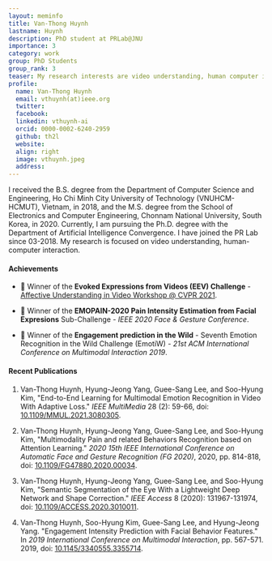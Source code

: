 ```yaml
---
layout: meminfo
title: Van-Thong Huynh
lastname: Huynh
description: PhD student at PRLab@JNU
importance: 3
category: work
group: PhD Students
group_rank: 3
teaser: My research interests are video understanding, human computer interaction.
profile:
  name: Van-Thong Huynh
  email: vthuynh(at)ieee.org
  twitter:
  facebook:
  linkedin: vthuynh-ai
  orcid: 0000-0002-6240-2959
  github: th2l
  website:
  align: right
  image: vthuynh.jpeg
  address:
---
```



I received the B.S. degree from the Department of Computer Science and Engineering, Ho Chi Minh City University of Technology (VNUHCM-HCMUT), Vietnam, in 2018, and the M.S. degree from the School of Electronics and Computer Engineering, Chonnam National University, South Korea, in 2020. Currently, I am pursuing the Ph.D. degree with the Department of Artificial Intelligence Convergence. I have joined the PR Lab since 03-2018. My research is focused on video understanding, human-computer interaction.


#### Achievements
* :1st_place_medal: Winner of the **Evoked Expressions from Videos (EEV) Challenge** - [Affective Understanding in Video Workshop @ CVPR 2021](https://sites.google.com/view/auvi-cvpr2021/challenge?authuser=0).

* :1st_place_medal: Winner of the **EMOPAIN-2020 Pain Intensity Estimation from Facial Expresions** Sub-Challenge - _IEEE 2020 Face & Gesture Conference_.

* :1st_place_medal: Winner of the **Engagement prediction in the Wild** - Seventh Emotion Recognition in the Wild Challenge (EmotiW) - _21st ACM International Conference on Multimodal Interaction 2019_.

#### Recent Publications

1. Van-Thong Huynh, Hyung-Jeong Yang, Guee-Sang Lee, and Soo-Hyung Kim, "End-to-End Learning for Multimodal Emotion Recognition in Video With Adaptive Loss." _IEEE MultiMedia_ 28 (2): 59-66, doi: [10.1109/MMUL.2021.3080305](https://doi.org/10.1109/MMUL.2021.3080305).

2. Van-Thong Huynh, Hyung-Jeong Yang, Guee-Sang Lee, and Soo-Hyung Kim, "Multimodality Pain and related Behaviors Recognition based on Attention Learning." _2020 15th IEEE International Conference on Automatic Face and Gesture Recognition (FG 2020)_, 2020, pp. 814-818, doi: [10.1109/FG47880.2020.00034](https://doi.org/10.1109/FG47880.2020.00034).

3. Van-Thong Huynh, Hyung-Jeong Yang, Guee-Sang Lee, and Soo-Hyung Kim, "Semantic Segmentation of the Eye With a Lightweight Deep Network and Shape Correction." _IEEE Access_ 8 (2020): 131967-131974, doi: [10.1109/ACCESS.2020.3010011](https://doi.org/10.1109/ACCESS.2020.3010011).

4. Van-Thong Huynh, Soo-Hyung Kim, Guee-Sang Lee, and Hyung-Jeong Yang. "Engagement Intensity Prediction with Facial Behavior Features." In _2019 International Conference on Multimodal Interaction_, pp. 567-571. 2019, doi: [10.1145/3340555.3355714](https://doi.org/10.1145/3340555.3355714).





<!--stackedit_data:
eyJoaXN0b3J5IjpbMTE3Nzk3NzExOF19
-->